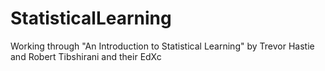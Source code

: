 # StatisticalLearning
Working through "An Introduction to Statistical Learning" by Trevor Hastie and Robert Tibshirani and their EdXc
